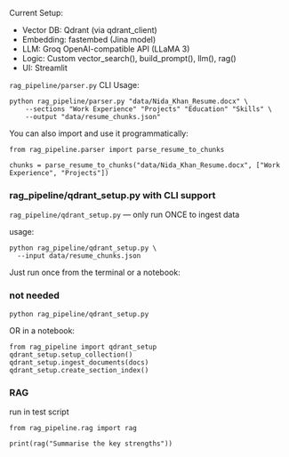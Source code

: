 
Current Setup:
- Vector DB: Qdrant (via qdrant_client)
- Embedding: fastembed (Jina model)
- LLM: Groq OpenAI-compatible API (LLaMA 3)
- Logic: Custom vector_search(), build_prompt(), llm(), rag()
- UI: Streamlit


`rag_pipeline/parser.py` CLI Usage:
```
python rag_pipeline/parser.py "data/Nida_Khan_Resume.docx" \
    --sections "Work Experience" "Projects" "Education" "Skills" \
    --output "data/resume_chunks.json"
```
You can also import and use it programmatically:
```
from rag_pipeline.parser import parse_resume_to_chunks

chunks = parse_resume_to_chunks("data/Nida_Khan_Resume.docx", ["Work Experience", "Projects"])
```


### rag_pipeline/qdrant_setup.py with CLI support
`rag_pipeline/qdrant_setup.py` — only run ONCE to ingest data

usage:
```
python rag_pipeline/qdrant_setup.py \
  --input data/resume_chunks.json
```

Just run once from the terminal or a notebook:

### not needed
```
python rag_pipeline/qdrant_setup.py
```
OR in a notebook:
```
from rag_pipeline import qdrant_setup
qdrant_setup.setup_collection()
qdrant_setup.ingest_documents(docs)
qdrant_setup.create_section_index()
```


### RAG

run in test script
```
from rag_pipeline.rag import rag

print(rag("Summarise the key strengths"))
```
